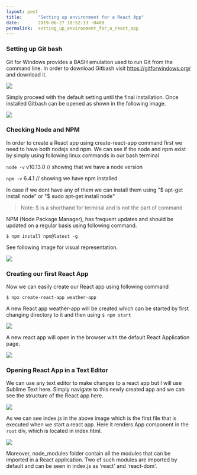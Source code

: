```yaml
---
layout: post
title:      "Setting up environment for a React App"
date:       2019-06-27 18:52:13 -0400
permalink:  setting_up_environment_for_a_react_app
---
```




### Setting up Git bash

Git for Windows provides a BASH emulation used to run Git from the command line. In order to download Gitbash visit
https://gitforwindows.org/ and download it.

![](https://imgur.com/uO7ynxA.jpg)

Simply proceed with the default setting until the final installation. Once installed Gitbash can be opened as shown in the following image.

![](https://imgur.com/VcRL31y.jpg)


### Checking Node and NPM 

In order to create a React app using create-react-app command first we need to have both nodejs and npm. 
We can see if the node and npm exist by simply using following linux commands in our bash terminal

```node -v```
v10.13.0  // showing that we have a node version

```npm -v```
6.4.1           // showing we have npm installed

In case if we dont have any of them we can install them using "$ apt-get install node" or "$ sudo apt-get install node"

> Note: $ is a shorthand for terminal and  is not the part of command
 
 NPM (Node Package Manager), has frequent updates and should be updated on a regular basis using following command.
 
 ```$ npm install npm@latest -g```
 
 See following image for visual representation.
 
 ![](https://imgur.com/hBdZGrD.jpg)
 
 
### Creating our first React App
 
 Now we can easily create our React app using following command
 
 ```$ npx create-react-app weather-app```
 
 A new React app weather-app will be created which can be started by first changing directory to it and then using ```$ npm start```
 
 ![](https://imgur.com/XJQ01yP.jpg)
 
 A new react app will open in the browser with the default React Application page.
 
 ![](https://imgur.com/rE8eW15.jpg)
 
###  Opening  React App in a Text Editor
 
 We can use any text editor to make changes to a react app but I will use Sublime Text here. Simply navigate to this newly created app and we can see the structure of the React app here. 
 
 ![](https://imgur.com/TEw4uuN.jpg)
 
 As we can see index.js in the above image which is the first file that is executed when we start a react app. 
 Here it renders App component in the ```root``` div, which is located in index.html. 
 
 ![](https://imgur.com/QVvnnhG.jpg)
 
 
 Moreover, node_modules folder contain all the modules that can be imported in a React application. Two of such modules are imported by default and can be seen in index.js as 'react' and 'react-dom'.
 
 
 
 




